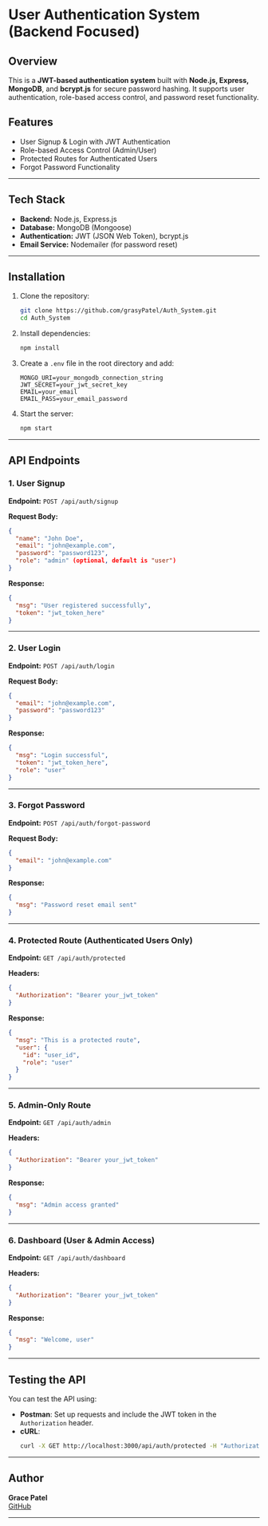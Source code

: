 # User Authentication System (Backend Focused)

## Overview
This is a **JWT-based authentication system** built with **Node.js, Express, MongoDB**, and **bcrypt.js** for secure password hashing. It supports user authentication, role-based access control, and password reset functionality.

## Features
- User Signup & Login with JWT Authentication
- Role-based Access Control (Admin/User)
- Protected Routes for Authenticated Users
- Forgot Password Functionality

---

## Tech Stack
- **Backend:** Node.js, Express.js
- **Database:** MongoDB (Mongoose)
- **Authentication:** JWT (JSON Web Token), bcrypt.js
- **Email Service:** Nodemailer (for password reset)

---

## Installation
1. Clone the repository:
   ```sh
   git clone https://github.com/grasyPatel/Auth_System.git
   cd Auth_System
   ```
2. Install dependencies:
   ```sh
   npm install
   ```
3. Create a `.env` file in the root directory and add:
   ```env
   MONGO_URI=your_mongodb_connection_string
   JWT_SECRET=your_jwt_secret_key
   EMAIL=your_email
   EMAIL_PASS=your_email_password
   ```
4. Start the server:
   ```sh
   npm start
   ```

---

## API Endpoints

### 1. User Signup
**Endpoint:** `POST /api/auth/signup`

**Request Body:**
```json
{
  "name": "John Doe",
  "email": "john@example.com",
  "password": "password123",
  "role": "admin" (optional, default is "user")
}
```

**Response:**
```json
{
  "msg": "User registered successfully",
  "token": "jwt_token_here"
}
```

---

### 2. User Login
**Endpoint:** `POST /api/auth/login`

**Request Body:**
```json
{
  "email": "john@example.com",
  "password": "password123"
}
```

**Response:**
```json
{
  "msg": "Login successful",
  "token": "jwt_token_here",
  "role": "user"
}
```

---

### 3. Forgot Password
**Endpoint:** `POST /api/auth/forgot-password`

**Request Body:**
```json
{
  "email": "john@example.com"
}
```

**Response:**
```json
{
  "msg": "Password reset email sent"
}
```

---

### 4. Protected Route (Authenticated Users Only)
**Endpoint:** `GET /api/auth/protected`

**Headers:**
```json
{
  "Authorization": "Bearer your_jwt_token"
}
```

**Response:**
```json
{
  "msg": "This is a protected route",
  "user": {
    "id": "user_id",
    "role": "user"
  }
}
```

---

### 5. Admin-Only Route
**Endpoint:** `GET /api/auth/admin`

**Headers:**
```json
{
  "Authorization": "Bearer your_jwt_token"
}
```

**Response:**
```json
{
  "msg": "Admin access granted"
}
```

---

### 6. Dashboard (User & Admin Access)
**Endpoint:** `GET /api/auth/dashboard`

**Headers:**
```json
{
  "Authorization": "Bearer your_jwt_token"
}
```

**Response:**
```json
{
  "msg": "Welcome, user"
}
```

---

## Testing the API
You can test the API using:
- **Postman**: Set up requests and include the JWT token in the `Authorization` header.
- **cURL**:
  ```sh
  curl -X GET http://localhost:3000/api/auth/protected -H "Authorization: Bearer your_jwt_token"
  ```
---

## Author
**Grace Patel**  
[GitHub](https://github.com/grasyPatel)  

---


